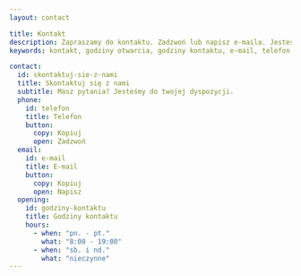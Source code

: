 ```yaml
---
layout: contact

title: Kontakt
description: Zapraszamy do kontaktu. Zadzwoń lub napisz e-maila. Jesteśmy dostępni od poniedziałku do piątku.
keywords: kontakt, godziny otwarcia, godziny kontaktu, e-mail, telefon

contact:
  id: skontaktuj-sie-z-nami
  title: Skontaktuj się z nami
  subtitle: Masz pytania? Jesteśmy do twojej dyspozycji.
  phone:
    id: telefon
    title: Telefon
    button:
      copy: Kopiuj
      open: Zadzwoń
  email:
    id: e-mail
    title: E-mail
    button:
      copy: Kopiuj
      open: Napisz
  opening:
    id: godziny-kontaktu
    title: Godziny kontaktu
    hours:
      - when: "pn. - pt."
        what: "8:00 - 19:00"
      - when: "sb. i nd."
        what: "nieczynne"
---
```


